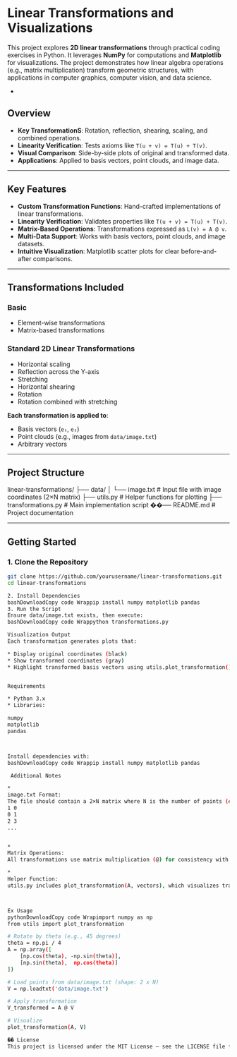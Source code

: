 # Linear Transformations and Visualizations

This project explores **2D linear transformations** through practical coding exercises in Python. It leverages **NumPy** for computations and **Matplotlib** for visualizations. The project demonstrates how linear algebra operations (e.g., matrix multiplication) transform geometric structures, with applications in computer graphics, computer vision, and data science.

-

## Overview

- **Key TransformationS**: Rotation, reflection, shearing, scaling, and combined operations.
- **Linearity Verification**: Tests axioms like `T(u + v) = T(u) + T(v)`.
- **Visual Comparison**: Side-by-side plots of original and transformed data.
- **Applications**: Applied to basis vectors, point clouds, and image data.

---

## Key Features

- **Custom Transformation Functions**: Hand-crafted implementations of linear transformations.
- **Linearity Verification**: Validates properties like `T(u + v) = T(u) + T(v)`.
- **Matrix-Based Operations**: Transformations expressed as `L(v) = A @ v`.
- **Multi-Data Support**: Works with basis vectors, point clouds, and image datasets.
- **Intuitive Visualization**: Matplotlib scatter plots for clear before-and-after comparisons.

---

## Transformations Included

### **Basic**
- Element-wise transformations
- Matrix-based transformations

### **Standard 2D Linear Transformations**
- Horizontal scaling
- Reflection across the Y-axis
- Stretching
- Horizontal shearing
- Rotation
- Rotation combined with stretching

**Each transformation is applied to**:
- Basis vectors (`e₁`, `e₂`)
- Point clouds (e.g., images from `data/image.txt`)
- Arbitrary vectors

---

## Project Structure
linear-transformations/
├── data/
│   └── image.txt            # Input file with image coordinates (2×N matrix)
├── utils.py                 # Helper functions for plotting
├── transformations.py       # Main implementation script
��── README.md                # Project documentation

---

##  Getting Started

### 1. Clone the Repository

```bash
git clone https://github.com/yourusername/linear-transformations.git
cd linear-transformations

2. Install Dependencies
bashDownloadCopy code Wrappip install numpy matplotlib pandas
3. Run the Script
Ensure data/image.txt exists, then execute:
bashDownloadCopy code Wrappython transformations.py

Visualization Output
Each transformation generates plots that:

* Display original coordinates (black)
* Show transformed coordinates (gray)
* Highlight transformed basis vectors using utils.plot_transformation().


Requirements

* Python 3.x
* Libraries:

numpy
matplotlib
pandas



Install dependencies with:
bashDownloadCopy code Wrappip install numpy matplotlib pandas

 Additional Notes

* 
image.txt Format:
The file should contain a 2×N matrix where N is the number of points (e.g.,
1 0
0 1
2 3
...


* 
Matrix Operations:
All transformations use matrix multiplication (@) for consistency with linear algebra principles.

* 
Helper Function:
utils.py includes plot_transformation(A, vectors), which visualizes transformations.



Ex Usage
pythonDownloadCopy code Wrapimport numpy as np
from utils import plot_transformation

# Rotate by theta (e.g., 45 degrees)
theta = np.pi / 4
A = np.array([
    [np.cos(theta), -np.sin(theta)],
    [np.sin(theta),  np.cos(theta)]
])

# Load points from data/image.txt (shape: 2 x N)
V = np.loadtxt('data/image.txt')

# Apply transformation
V_transformed = A @ V

# Visualize
plot_transformation(A, V)

�� License
This project is licensed under the MIT License — see the LICENSE file for details.

